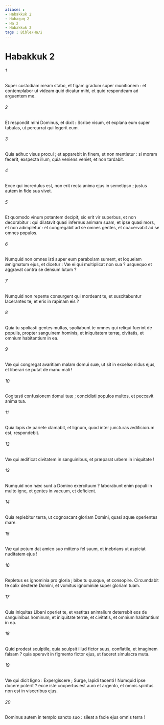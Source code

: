 ```yaml
---
aliases : 
- Habakkuk 2
- Habaquq 2
- Ha 2
- Habakkuk 2
tags : Bible/Ha/2
---
```


# Habakkuk 2

###### 1
Super custodiam meam stabo, et figam gradum super munitionem : et contemplabor ut videam quid dicatur mihi, et quid respondeam ad arguentem me.
###### 2
Et respondit mihi Dominus, et dixit : Scribe visum, et explana eum super tabulas, ut percurrat qui legerit eum.
###### 3
Quia adhuc visus procul ; et apparebit in finem, et non mentietur : si moram fecerit, exspecta illum, quia veniens veniet, et non tardabit.
###### 4
Ecce qui incredulus est, non erit recta anima ejus in semetipso ; justus autem in fide sua vivet.
###### 5
Et quomodo vinum potantem decipit, sic erit vir superbus, et non decorabitur : qui dilatavit quasi infernus animam suam, et ipse quasi mors, et non adimpletur : et congregabit ad se omnes gentes, et coacervabit ad se omnes populos.
###### 6
Numquid non omnes isti super eum parabolam sument, et loquelam ænigmatum ejus, et dicetur : Væ ei qui multiplicat non sua ? usquequo et aggravat contra se densum lutum ?
###### 7
Numquid non repente consurgent qui mordeant te, et suscitabuntur lacerantes te, et eris in rapinam eis ?
###### 8
Quia tu spoliasti gentes multas, spoliabunt te omnes qui reliqui fuerint de populis, propter sanguinem hominis, et iniquitatem terræ, civitatis, et omnium habitantium in ea.
###### 9
Væ qui congregat avaritiam malam domui suæ, ut sit in excelso nidus ejus, et liberari se putat de manu mali !
###### 10
Cogitasti confusionem domui tuæ ; concidisti populos multos, et peccavit anima tua.
###### 11
Quia lapis de pariete clamabit, et lignum, quod inter juncturas ædificiorum est, respondebit.
###### 12
Væ qui ædificat civitatem in sanguinibus, et præparat urbem in iniquitate !
###### 13
Numquid non hæc sunt a Domino exercituum ? laborabunt enim populi in multo igne, et gentes in vacuum, et deficient.
###### 14
Quia replebitur terra, ut cognoscant gloriam Domini, quasi aquæ operientes mare.
###### 15
Væ qui potum dat amico suo mittens fel suum, et inebrians ut aspiciat nuditatem ejus !
###### 16
Repletus es ignominia pro gloria ; bibe tu quoque, et consopire. Circumdabit te calix dexteræ Domini, et vomitus ignominiæ super gloriam tuam.
###### 17
Quia iniquitas Libani operiet te, et vastitas animalium deterrebit eos de sanguinibus hominum, et iniquitate terræ, et civitatis, et omnium habitantium in ea.
###### 18
Quid prodest sculptile, quia sculpsit illud fictor suus, conflatile, et imaginem falsam ? quia speravit in figmento fictor ejus, ut faceret simulacra muta.
###### 19
Væ qui dicit ligno : Expergiscere ; Surge, lapidi tacenti ! Numquid ipse docere poterit ? ecce iste coopertus est auro et argento, et omnis spiritus non est in visceribus ejus.
###### 20
Dominus autem in templo sancto suo : sileat a facie ejus omnis terra !
